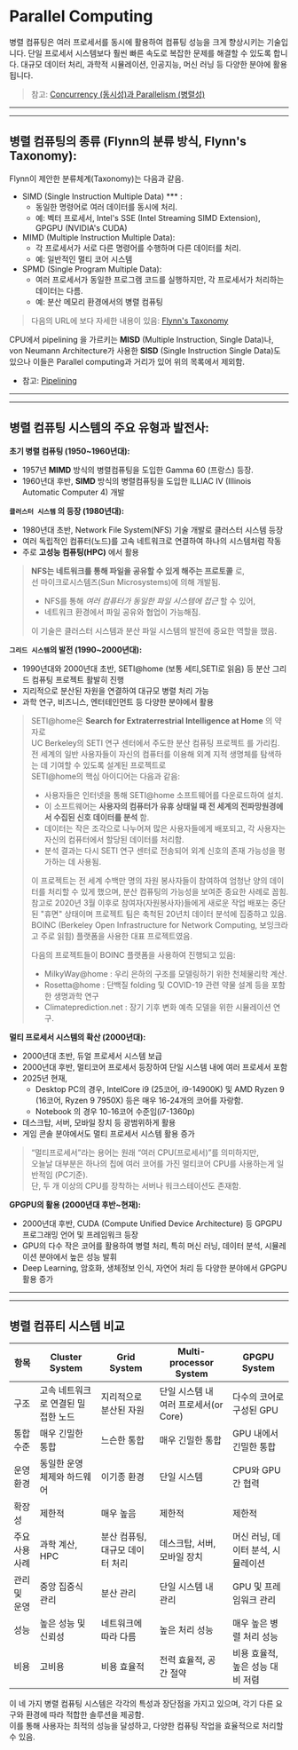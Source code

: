 # Parallel Computing

병렬 컴퓨팅은 여러 프로세서를 동시에 활용하여 컴퓨팅 성능을 크게 향상시키는 기술입니다.
단일 프로세서 시스템보다 훨씬 빠른 속도로 복잡한 문제를 해결할 수 있도록 합니다.
대규모 데이터 처리, 과학적 시뮬레이션, 인공지능, 머신 러닝 등 다양한 분야에 활용됩니다.

> 참고: [Concurrency (동시성)과 Parallelism (병렬성)](https://ds31x.tistory.com/304)

---

---

## 병렬 컴퓨팅의 종류 (Flynn의 분류 방식, Flynn's Taxonomy):

Flynn이 제안한 분류체계(Taxonomy)는 다음과 같음.

* SIMD (Single Instruction Multiple Data) *** : 
    * 동일한 명령어로 여러 데이터를 동시에 처리. 
    * 예: 벡터 프로세서, Intel's SSE (Intel Streaming SIMD Extension), GPGPU (NVIDIA's CUDA)
* MIMD (Multiple Instruction Multiple Data): 
    * 각 프로세서가 서로 다른 명령어를 수행하며 다른 데이터를 처리. 
    * 예: 일반적인 멀티 코어 시스템
* SPMD (Single Program Multiple Data): 
    * 여러 프로세서가 동일한 프로그램 코드를 실행하지만, 각 프로세서가 처리하는 데이터는 다름. 
    * 예: 분산 메모리 환경에서의 병렬 컴퓨팅

> 다음의 URL에 보다 자세한 내용이 있음: [Flynn's Taxonomy](https://namu.wiki/w/%ED%94%8C%EB%A6%B0%20%EB%B6%84%EB%A5%98)

CPU에서 pipelining 을 가르키는 **MISD** (Multiple Instruction, Single Data)나, von Neumann Architecture가 사용한 **SISD** (Single Instruction Single Data)도 있으나 이들은 Parallel computing과 거리가 있어 위의 목록에서 제외함. 

* 참고: [Pipelining](https://dsaint31.tistory.com/721)

---

---

## 병렬 컴퓨팅 시스템의 주요 유형과 발전사:

**초기 병렬 컴퓨팅 (1950~1960년대):**

* 1957년 **MIMD** 방식의 병렬컴퓨팅을 도입한 Gamma 60 (프랑스) 등장.
* 1960년대 후반, **SIMD** 방식의 병렬컴퓨팅을 도입한 ILLIAC IV (Illinois Automatic Computer 4) 개발

**`클러스터 시스템` 의 등장 (1980년대):**

* 1980년대 초반, Network File System(NFS) 기술 개발로 클러스터 시스템 등장
* 여러 독립적인 컴퓨터(노드)를 고속 네트워크로 연결하여 하나의 시스템처럼 작동
* 주로 **고성능 컴퓨팅(HPC)** 에서 활용

> **NFS는 네트워크를 통해 파일을 공유할 수 있게 해주는 프로토콜** 로,  
> 선 마이크로시스템즈(Sun Microsystems)에 의해 개발됨.  
> 
> * NFS를 통해 *여러 컴퓨터가 동일한 파일 시스템에 접근* 할 수 있어, 
> * 네트워크 환경에서 파일 공유와 협업이 가능해짐.  
> 
> 이 기술은 클러스터 시스템과 분산 파일 시스템의 발전에 중요한 역할을 했음.  

**`그리드 시스템`의 발전 (1990~2000년대):**
 
* 1990년대와 2000년대 초반, SETI@home (보통 세티,SETI로 읽음) 등 분산 그리드 컴퓨팅 프로젝트 활발히 진행
* 지리적으로 분산된 자원을 연결하여 대규모 병렬 처리 가능
* 과학 연구, 비즈니스, 엔터테인먼트 등 다양한 분야에서 활용

> SETI@home은 **Search for Extraterrestrial Intelligence at Home** 의 약자로  
> UC Berkeley의 SETI 연구 센터에서 주도한 분산 컴퓨팅 프로젝트 를 가리킴.  
> 전 세계의 일반 사용자들이 자신의 컴퓨터를 이용해 외계 지적 생명체를 탐색하는 데 기여할 수 있도록 설계된 프로젝트로  
> SETI@home의 핵심 아이디어는 다음과 같음:
> 
> * 사용자들은 인터넷을 통해 SETI@home 소프트웨어를 다운로드하여 설치.
> * 이 소프트웨어는 **사용자의 컴퓨터가 유휴 상태일 때 전 세계의 전파망원경에서 수집된 신호 데이터를 분석** 함.
> * 데이터는 작은 조각으로 나누어져 많은 사용자들에게 배포되고, 각 사용자는 자신의 컴퓨터에서 할당된 데이터를 처리함.
> * 분석 결과는 다시 SETI 연구 센터로 전송되어 외계 신호의 존재 가능성을 평가하는 데 사용됨.
> 
> 이 프로젝트는 전 세계 수백만 명의 자원 봉사자들이 참여하여 엄청난 양의 데이터를 처리할 수 있게 했으며, 분산 컴퓨팅의 가능성을 보여준 중요한 사례로 꼽힘.  
> 참고로 2020년 3월 이후로 참여자(자원봉사자)들에게 새로운 작업 배포는 중단된 "휴면" 상태이며 프로젝트 팀은 축척된 20년치 데이터 분석에 집중하고 있음.  
> BOINC (Berkeley Open Infrastructure for Network Computing, 보잉크라고 주로 읽힘) 플랫폼을 사용한 대표 프로젝트였음.
>
> 다음의 프로젝트들이 BOINC 플랫폼을 사용하여 진행되고 있음:
>
> * MilkyWay@home : 우리 은하의 구조를 모델링하기 위한 천체물리학 계산. 
> * Rosetta@home : 단백질 folding 및 COVID-19 관련 약물 설계 등을 포함한 생명과학 연구 
> * Climateprediction.net : 장기 기후 변화 예측 모델을 위한 시뮬레이션 연구.


**멀티 프로세서 시스템의 확산 (2000년대):**

* 2000년대 초반, 듀얼 프로세서 시스템 보급
* 2000년대 후반, 멀티코어 프로세서 등장하여 단일 시스템 내에 여러 프로세서 포함
* 2025년 현재, 
    * Desktop PC의 경우, IntelCore i9 (25코어, i9-14900K) 및 AMD Ryzen 9 (16코어, Ryzen 9 7950X) 등은 매우 16-24개의 코어를 자랑함.
    * Notebook 의 경우 10-16코어 수준임(i7-1360p) 
* 데스크탑, 서버, 모바일 장치 등 광범위하게 활용
* 게임 콘솔 분야에서도 멀티 프로세서 시스템 활용 증가

> “멀티프로세서”라는 용어는 원래 “여러 CPU(프로세서)”를 의미하지만,  
> 오늘날 대부분은 하나의 칩에 여러 코어를 가진 멀티코어 CPU를 사용하는게 일반적임 (PC기준).  
> 단, 두 개 이상의 CPU를 장착하는 서버나 워크스테이션도 존재함.

**GPGPU의 활용 (2000년대 후반~현재):**
 
* 2000년대 후반, CUDA (Compute Unified Device Architecture) 등 GPGPU 프로그래밍 언어 및 프레임워크 등장
* GPU의 다수 작은 코어를 활용하여 병렬 처리, 특히 머신 러닝, 데이터 분석, 시뮬레이션 분야에서 높은 성능 발휘
* Deep Learning, 암호화, 생체정보 인식, 자연어 처리 등 다양한 분야에서 GPGPU 활용 증가

---

---

## 병렬 컴퓨티 시스템 비교 

| 항목                  | Cluster System                   | Grid System                      | Multi-processor System           | GPGPU System                     |
|-----------------------|----------------------------------|----------------------------------|----------------------------------|----------------------------------|
| 구조                  | 고속 네트워크로 연결된 밀접한 노드 | 지리적으로 분산된 자원           | 단일 시스템 내 여러 프로세서(or Core)     | 다수의 코어로 구성된 GPU         |
| 통합 수준             | 매우 긴밀한 통합                  | 느슨한 통합                       | 매우 긴밀한 통합                  | GPU 내에서 긴밀한 통합            |
| 운영 환경             | 동일한 운영 체제와 하드웨어       | 이기종 환경                       | 단일 시스템                       | CPU와 GPU 간 협력                |
| 확장성                | 제한적                           | 매우 높음                         | 제한적                           | 제한적                           |
| 주요 사용 사례        | 과학 계산, HPC                   | 분산 컴퓨팅, 대규모 데이터 처리  | 데스크탑, 서버, 모바일 장치       | 머신 러닝, 데이터 분석, 시뮬레이션|
| 관리 및 운영          | 중앙 집중식 관리                 | 분산 관리                         | 단일 시스템 내 관리               | GPU 및 프레임워크 관리            |
| 성능                  | 높은 성능 및 신뢰성              | 네트워크에 따라 다름               | 높은 처리 성능                    | 매우 높은 병렬 처리 성능          |
| 비용                  | 고비용                           | 비용 효율적                       | 전력 효율적, 공간 절약            | 비용 효율적, 높은 성능 대비 저렴 |

이 네 가지 병렬 컴퓨팅 시스템은 각각의 특성과 장단점을 가지고 있으며, 각기 다른 요구와 환경에 따라 적합한 솔루션을 제공함.  
이를 통해 사용자는 최적의 성능을 달성하고, 다양한 컴퓨팅 작업을 효율적으로 처리할 수 있음.